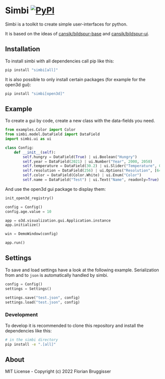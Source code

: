 # Simbi [![PyPI](https://img.shields.io/pypi/v/simbi)](https://pypi.org/project/simbi/)
Simbi is a toolkit to create simple user-interfaces for python.

It is based on the ideas of [cansik/bildspur-base](https://github.com/cansik/bildspur-base) and [cansik/bildspur-ui](https://github.com/cansik/bildspur-ui).

## Installation
To install simbi with all dependencies call pip like this:

```bash
pip install "simbi[all]"
```

It is also possible to only install certain packages (for example for the open3d gui):

```bash
pip install "simbi[open3d]"
```

## Example

To create a gui by code, create a new class with the data-fields you need.

```python
from examples.Color import Color
from simbi.model.DataField import DataField
import simbi.ui as ui

class Config:
    def __init__(self):
        self.hungry = DataField(True) | ui.Boolean("Hungry")
        self.year = DataField(2021) | ui.Number("Year", 2000, 2050)
        self.temperature = DataField(30.2) | ui.Slider("Temperature", 0, 40)
        self.resolution = DataField(256) | ui.Options("Resolution", [64, 128, 256, 512, 1024])
        self.color = DataField(Color.White) | ui.Enum("Color")
        self.name = DataField("Test") | ui.Text("Name", readonly=True)
```

And use the open3d gui package to display them:

```python
init_open3d_registry()

config = Config()
config.age.value = 10

app = o3d.visualization.gui.Application.instance
app.initialize()

win = DemoWindow(config)

app.run()
```

## Settings
To save and load settings have a look at the following example. Serialization from and to `json` is automatically handled by simbi.

```python
config = Config()
settings = Settings()

settings.save("test.json", config)
settings.load("test.json", config)
```

### Development

To develop it is recommended to clone this repository and install the dependencies like this:

```bash
# in the simbi directory
pip install -e ".[all]"
```

## About
MIT License - Copyright (c) 2022 Florian Bruggisser